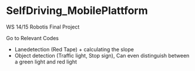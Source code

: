 # SelfDriving_MobilePlattform
WS 14/15 Robotis Final Project

Go to Relevant Codes

- Lanedetection (Red Tape) + calculating the slope
- Object detection (Traffic light, Stop sign), Can even distinguish between a green light and red light 
